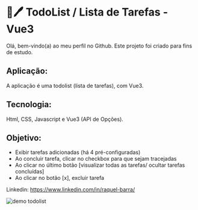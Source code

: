 # 📑🖊 TodoList / Lista de Tarefas - Vue3
Olá, bem-vindo(a) ao meu perfil no Github.
Este projeto foi criado para fins de estudo.

## Aplicação:
A aplicação é uma todolist (lista de tarefas), com Vue3.

## Tecnologia:
Html, CSS, Javascript e Vue3 (API de Opções).

## Objetivo:
- Exibir tarefas adicionadas (há 4 pré-configuradas)
- Ao concluir tarefa, clicar no checkbox para que sejam tracejadas
- Ao clicar no último botão [visualizar todas as tarefas/ ocultar tarefas concluídas]
- Ao clicar no botão [x], excluir tarefa

Linkedin: <https://www.linkedin.com/in/raquel-barra/>


![demo todolist](https://user-images.githubusercontent.com/8225317/215563346-855fd999-9fe3-4230-998b-27b633206056.gif)
